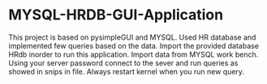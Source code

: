 # MYSQL-HRDB-GUI-Application
This project is based on pysimpleGUI and MYSQL. Used HR database and implemented few queries based on the data.
Import the provided database HRdb inorder to run this application.
Import data from MYSQL work bench.
Using your server password connect to the sever and run queries as showed in snips in file.
Always restart kernel when you run new query.
